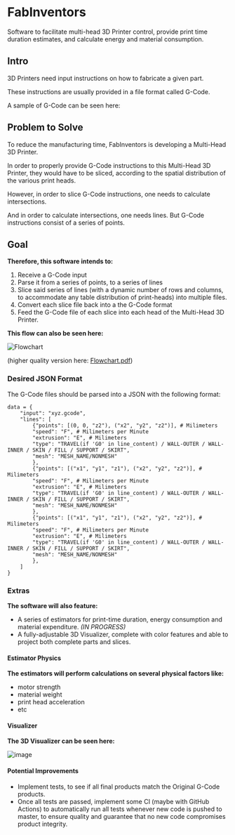 # FabInventors
Software to facilitate multi-head 3D Printer control, provide print time duration estimates, and calculate energy and material consumption.

## Intro
3D Printers need input instructions on how to fabricate a given part.

These instructions are usually provided in a file format called G-Code.

A sample of G-Code can be seen here:

## Problem to Solve
To reduce the manufacturing time, FabInventors is developing a Multi-Head 3D Printer.

In order to properly provide G-Code instructions to this Multi-Head 3D Printer, they would have to be sliced, according to the spatial distribution of the various print heads.

However, in order to slice G-Code instructions, one needs to calculate intersections.

And in order to calculate intersections, one needs lines. But G-Code instructions consist of a series of points.

## Goal
**Therefore, this software intends to:**
1. Receive a G-Code input
2. Parse it from a series of points, to a series of lines
3. Slice said series of lines (with a dynamic number of rows and columns, to accommodate any table distribution of print-heads) into multiple files.
4. Convert each slice file back into a the G-Code format
5. Feed the G-Code file of each slice into each head of the Multi-Head 3D Printer.

**This flow can also be seen here:**

![Flowchart](https://user-images.githubusercontent.com/44982443/126475040-a6300796-e47e-4e2e-ba59-951f878dd00e.png)

(higher quality version here: [Flowchart.pdf](https://github.com/antoniopgs/FabInventors/files/6854870/Flowchart.pdf))

### Desired JSON Format
The G-Code files should be parsed into a JSON with the following format:
```
data = {
    "input": "xyz.gcode",
    "lines": [
        {"points": [(0, 0, "z2"), ("x2", "y2", "z2")], # Milimeters
        "speed": "F", # Milimeters per Minute
        "extrusion": "E", # Milimeters
        "type": "TRAVEL(if 'G0' in line_content) / WALL-OUTER / WALL-INNER / SKIN / FILL / SUPPORT / SKIRT",
        "mesh": "MESH_NAME/NONMESH"
        },
        {"points": [("x1", "y1", "z1"), ("x2", "y2", "z2")], # Milimeters
        "speed": "F", # Milimeters per Minute
        "extrusion": "E", # Milimeters
        "type": "TRAVEL(if 'G0' in line_content) / WALL-OUTER / WALL-INNER / SKIN / FILL / SUPPORT / SKIRT",
        "mesh": "MESH_NAME/NONMESH"
        },
        {"points": [("x1", "y1", "z1"), ("x2", "y2", "z2")], # Milimeters
        "speed": "F", # Milimeters per Minute
        "extrusion": "E", # Milimeters
        "type": "TRAVEL(if 'G0' in line_content) / WALL-OUTER / WALL-INNER / SKIN / FILL / SUPPORT / SKIRT",
        "mesh": "MESH_NAME/NONMESH"
        },
    ]
}
```

### Extras
**The software will also feature:**
- A series of estimators for print-time duration, energy consumption and material expenditure. _(IN PROGRESS)_
- A fully-adjustable 3D Visualizer, complete with color features and able to project both complete parts and slices.

#### Estimator Physics
**The estimators will perform calculations on several physical factors like:**
- motor strength
- material weight
- print head acceleration
- etc

#### Visualizer
**The 3D Visualizer can be seen here:**

![image](https://user-images.githubusercontent.com/44982443/126475410-b73347ac-e330-43b9-82eb-c4a2236c35f5.png)

#### Potential Improvements
- Implement tests, to see if all final products match the Original G-Code products.
- Once all tests are passed, implement some CI (maybe with GitHub Actions) to automatically run all tests whenever new code is pushed to master, to ensure quality and guarantee that no new code compromises product integrity.
